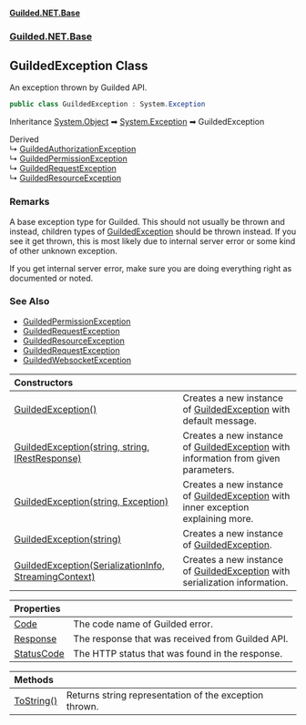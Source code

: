 
#### [Guilded.NET.Base](Guilded_NET_Base 'Guilded.NET.Base')
### [Guilded.NET.Base](Guilded_NET_Base#Guilded_NET_Base 'Guilded.NET.Base')
## GuildedException Class

An exception thrown by Guilded API.
```csharp
public class GuildedException : System.Exception
```

Inheritance [System.Object](https://docs.microsoft.com/en-us/dotnet/api/System.Object 'System.Object') &#x27A1; [System.Exception](https://docs.microsoft.com/en-us/dotnet/api/System.Exception 'System.Exception') &#x27A1; GuildedException

Derived  
&#8627; [GuildedAuthorizationException](GuildedAuthorizationException 'Guilded.NET.Base.GuildedAuthorizationException')  
&#8627; [GuildedPermissionException](GuildedPermissionException 'Guilded.NET.Base.GuildedPermissionException')  
&#8627; [GuildedRequestException](GuildedRequestException 'Guilded.NET.Base.GuildedRequestException')  
&#8627; [GuildedResourceException](GuildedResourceException 'Guilded.NET.Base.GuildedResourceException')

### Remarks
  
A base exception type for Guilded. This should not usually be thrown and instead, children types of [GuildedException](GuildedException 'Guilded.NET.Base.GuildedException') should be thrown instead. If you see it get thrown, this is most likely due to internal server error or some kind of other unknown exception.  
  
If you get internal server error, make sure you are doing everything right as documented or noted.

### See Also
- [GuildedPermissionException](GuildedPermissionException 'Guilded.NET.Base.GuildedPermissionException')
- [GuildedRequestException](GuildedRequestException 'Guilded.NET.Base.GuildedRequestException')
- [GuildedResourceException](GuildedResourceException 'Guilded.NET.Base.GuildedResourceException')
- [GuildedRequestException](GuildedRequestException 'Guilded.NET.Base.GuildedRequestException')
- [GuildedWebsocketException](GuildedWebsocketException 'Guilded.NET.Base.GuildedWebsocketException')

| Constructors | |
| :--- | :--- |
| [GuildedException()](GuildedException_GuildedException() 'Guilded.NET.Base.GuildedException.GuildedException()') | Creates a new instance of [GuildedException](GuildedException 'Guilded.NET.Base.GuildedException') with default message. |
| [GuildedException(string, string, IRestResponse)](GuildedException_GuildedException(string_string_IRestResponse) 'Guilded.NET.Base.GuildedException.GuildedException(string, string, RestSharp.IRestResponse)') | Creates a new instance of [GuildedException](GuildedException 'Guilded.NET.Base.GuildedException') with information from given parameters. |
| [GuildedException(string, Exception)](GuildedException_GuildedException(string_Exception) 'Guilded.NET.Base.GuildedException.GuildedException(string, System.Exception)') | Creates a new instance of [GuildedException](GuildedException 'Guilded.NET.Base.GuildedException') with inner exception explaining more. |
| [GuildedException(string)](GuildedException_GuildedException(string) 'Guilded.NET.Base.GuildedException.GuildedException(string)') | Creates a new instance of [GuildedException](GuildedException 'Guilded.NET.Base.GuildedException'). |
| [GuildedException(SerializationInfo, StreamingContext)](GuildedException_GuildedException(SerializationInfo_StreamingContext) 'Guilded.NET.Base.GuildedException.GuildedException(System.Runtime.Serialization.SerializationInfo, System.Runtime.Serialization.StreamingContext)') | Creates a new instance of [GuildedException](GuildedException 'Guilded.NET.Base.GuildedException') with serialization information. |

| Properties | |
| :--- | :--- |
| [Code](GuildedException_Code 'Guilded.NET.Base.GuildedException.Code') | The code name of Guilded error. |
| [Response](GuildedException_Response 'Guilded.NET.Base.GuildedException.Response') | The response that was received from Guilded API. |
| [StatusCode](GuildedException_StatusCode 'Guilded.NET.Base.GuildedException.StatusCode') | The HTTP status that was found in the response. |

| Methods | |
| :--- | :--- |
| [ToString()](GuildedException_ToString() 'Guilded.NET.Base.GuildedException.ToString()') | Returns string representation of the exception thrown. |
